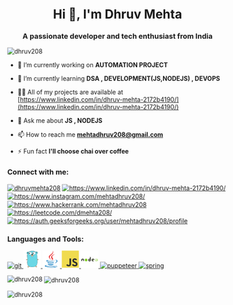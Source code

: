 <h1 align="center">Hi 👋, I'm Dhruv Mehta</h1>
<h3 align="center">A passionate developer and tech enthusiast from India</h3>

<p align="left"> <img src="https://komarev.com/ghpvc/?username=dhruv208&label=Profile%20views&color=0e75b6&style=flat" alt="dhruv208" /> </p>

- 🔭 I’m currently working on **AUTOMATION PROJECT**

- 🌱 I’m currently learning **DSA , DEVELOPMENT(JS,NODEJS) , DEVOPS**

- 👨‍💻 All of my projects are available at [https://www.linkedin.com/in/dhruv-mehta-2172b4190/](https://www.linkedin.com/in/dhruv-mehta-2172b4190/)

- 💬 Ask me about **JS , NODEJS**

- 📫 How to reach me **mehtadhruv208@gmail.com**

- ⚡ Fun fact **I'll choose chai over coffee**

<h3 align="left">Connect with me:</h3>
<p align="left">
<a href="https://twitter.com/dhruvmehta208" target="blank"><img align="center" src="https://raw.githubusercontent.com/rahuldkjain/github-profile-readme-generator/master/src/images/icons/Social/twitter.svg" alt="dhruvmehta208" height="30" width="40" /></a>
<a href="https://linkedin.com/in/https://www.linkedin.com/in/dhruv-mehta-2172b4190/" target="blank"><img align="center" src="https://raw.githubusercontent.com/rahuldkjain/github-profile-readme-generator/master/src/images/icons/Social/linked-in-alt.svg" alt="https://www.linkedin.com/in/dhruv-mehta-2172b4190/" height="30" width="40" /></a>
<a href="https://instagram.com/https://www.instagram.com/mehtadhruv208/" target="blank"><img align="center" src="https://raw.githubusercontent.com/rahuldkjain/github-profile-readme-generator/master/src/images/icons/Social/instagram.svg" alt="https://www.instagram.com/mehtadhruv208/" height="30" width="40" /></a>
<a href="https://www.hackerrank.com/https://www.hackerrank.com/mehtadhruv208" target="blank"><img align="center" src="https://raw.githubusercontent.com/rahuldkjain/github-profile-readme-generator/master/src/images/icons/Social/hackerrank.svg" alt="https://www.hackerrank.com/mehtadhruv208" height="30" width="40" /></a>
<a href="https://www.leetcode.com/https://leetcode.com/dmehta208/" target="blank"><img align="center" src="https://raw.githubusercontent.com/rahuldkjain/github-profile-readme-generator/master/src/images/icons/Social/leet-code.svg" alt="https://leetcode.com/dmehta208/" height="30" width="40" /></a>
<a href="https://auth.geeksforgeeks.org/user/https://auth.geeksforgeeks.org/user/mehtadhruv208/profile" target="blank"><img align="center" src="https://raw.githubusercontent.com/rahuldkjain/github-profile-readme-generator/master/src/images/icons/Social/geeks-for-geeks.svg" alt="https://auth.geeksforgeeks.org/user/mehtadhruv208/profile" height="30" width="40" /></a>
</p>

<h3 align="left">Languages and Tools:</h3>
<p align="left"> <a href="https://git-scm.com/" target="_blank" rel="noreferrer"> <img src="https://www.vectorlogo.zone/logos/git-scm/git-scm-icon.svg" alt="git" width="40" height="40"/> </a> <a href="https://golang.org" target="_blank" rel="noreferrer"> <img src="https://raw.githubusercontent.com/devicons/devicon/master/icons/go/go-original.svg" alt="go" width="40" height="40"/> </a> <a href="https://www.java.com" target="_blank" rel="noreferrer"> <img src="https://raw.githubusercontent.com/devicons/devicon/master/icons/java/java-original.svg" alt="java" width="40" height="40"/> </a> <a href="https://developer.mozilla.org/en-US/docs/Web/JavaScript" target="_blank" rel="noreferrer"> <img src="https://raw.githubusercontent.com/devicons/devicon/master/icons/javascript/javascript-original.svg" alt="javascript" width="40" height="40"/> </a> <a href="https://nodejs.org" target="_blank" rel="noreferrer"> <img src="https://raw.githubusercontent.com/devicons/devicon/master/icons/nodejs/nodejs-original-wordmark.svg" alt="nodejs" width="40" height="40"/> </a> <a href="https://github.com/puppeteer/puppeteer" target="_blank" rel="noreferrer"> <img src="https://www.vectorlogo.zone/logos/pptrdev/pptrdev-official.svg" alt="puppeteer" width="40" height="40"/> </a> <a href="https://spring.io/" target="_blank" rel="noreferrer"> <img src="https://www.vectorlogo.zone/logos/springio/springio-icon.svg" alt="spring" width="40" height="40"/> </a> </p>

<p><img align="left" src="https://github-readme-stats.vercel.app/api/top-langs?username=dhruv208&show_icons=true&locale=en&layout=compact" alt="dhruv208" /></p>

<p>&nbsp;<img align="center" src="https://github-readme-stats.vercel.app/api?username=dhruv208&show_icons=true&locale=en" alt="dhruv208" /></p>

<p><img align="center" src="https://github-readme-streak-stats.herokuapp.com/?user=dhruv208&" alt="dhruv208" /></p>
